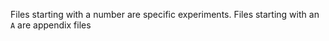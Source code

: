 Files starting with a number are specific experiments. Files starting with an `A` are appendix files